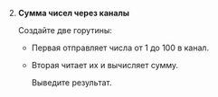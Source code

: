 2. **Сумма чисел через каналы**
    
    Создайте две горутины:
    
    - Первая отправляет числа от 1 до 100 в канал.
    - Вторая читает их и вычисляет сумму.
        
        Выведите результат.